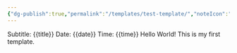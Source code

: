 ```yaml
---
{"dg-publish":true,"permalink":"/templates/test-template/","noteIcon":"","created":"2025-01-02T07:33:35.057-06:00"}
---
```


Subtitle: {{title}} 
Date: {{date}} 
Time: {{time}} 
Hello World! This is my first template.